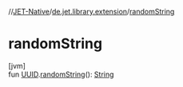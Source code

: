 //[JET-Native](../../index.md)/[de.jet.library.extension](index.md)/[randomString](random-string.md)

# randomString

[jvm]\
fun [UUID](https://docs.oracle.com/javase/8/docs/api/java/util/UUID.html).[randomString](random-string.md)(): [String](https://kotlinlang.org/api/latest/jvm/stdlib/kotlin/-string/index.html)
